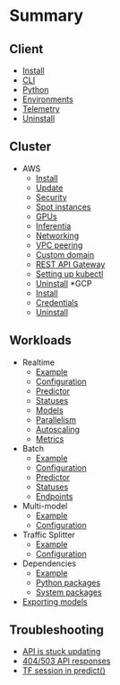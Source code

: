 # Summary

## Client

* [Install](client/install.md)
* [CLI](client/cli.md)
* [Python](client/python.md)
* [Environments](client/environments.md)
* [Telemetry](client/telemetry.md)
* [Uninstall](client/uninstall.md)

## Cluster

* AWS
  * [Install](cluster/aws/install.md)
  * [Update](cluster/aws/update.md)
  * [Security](cluster/aws/security.md)
  * [Spot instances](cluster/aws/spot.md)
  * [GPUs](cluster/aws/gpu.md)
  * [Inferentia](cluster/aws/inferentia.md)
  * [Networking](cluster/aws/networking.md)
  * [VPC peering](cluster/aws/vpc-peering.md)
  * [Custom domain](cluster/aws/custom-domain.md)
  * [REST API Gateway](cluster/aws/rest-api-gateway.md)
  * [Setting up kubectl](cluster/aws/kubectl.md)
  * [Uninstall](cluster/aws/uninstall.md)
*GCP
  * [Install](cluster/gcp/install.md)
  * [Credentials](cluster/gcp/credentials.md)
  * [Uninstall](cluster/gcp/uninstall.md)

## Workloads

* Realtime
  * [Example](workloads/realtime/example.md)
  * [Configuration](workloads/realtime/configuration.md)
  * [Predictor](workloads/realtime/predictors.md)
  * [Statuses](workloads/realtime/statuses.md)
  * [Models](workloads/realtime/models.md)
  * [Parallelism](workloads/realtime/parallelism.md)
  * [Autoscaling](workloads/realtime/autoscaling.md)
  * [Metrics](workloads/realtime/metrics.md)
* Batch
  * [Example](workloads/batch/example.md)
  * [Configuration](workloads/batch/configuration.md)
  * [Predictor](workloads/batch/predictors.md)
  * [Statuses](workloads/batch/statuses.md)
  * [Endpoints](workloads/batch/endpoints.md)
* Multi-model
  * [Example](workloads/multi-model/example.md)
  * [Configuration](workloads/multi-model/configuration.md)
* Traffic Splitter
  * [Example](workloads/traffic-splitter/example.md)
  * [Configuration](workloads/traffic-splitter/configuration.md)
* Dependencies
  * [Example](workloads/dependencies/example.md)
  * [Python packages](workloads/dependencies/python-packages.md)
  * [System packages](workloads/dependencies/system-packages.md)
* [Exporting models](workloads/exporting.md)

## Troubleshooting

* [API is stuck updating](troubleshooting/stuck-updating.md)
* [404/503 API responses](troubleshooting/api-request-errors.md)
* [TF session in predict()](troubleshooting/tf-session-in-predict.md)
